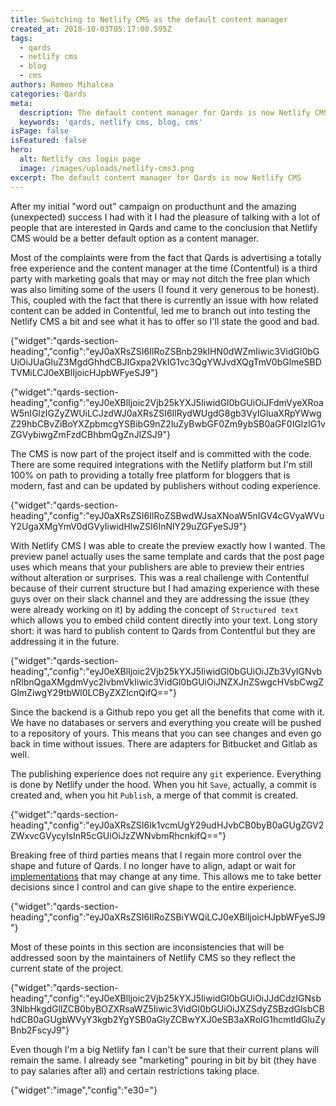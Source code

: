 ```yaml
---
title: Switching to Netlify CMS as the default content manager
created_at: 2018-10-03T05:17:00.595Z
tags:
  - qards
  - netlify cms
  - blog
  - cms
authors: Romeo Mihalcea
categories: Qards
meta:
  description: The default content manager for Qards is now Netlify CMS
  keywords: 'qards, netlify cms, blog, cms'
isPage: false
isFeatured: false
hero:
  alt: Netlify cms login page
  image: /images/uploads/netlify-cms3.png
excerpt: The default content manager for Qards is now Netlify CMS
---
```

After my initial "word out" campaign on producthunt and the amazing (unexpected) success I had with it I had the pleasure of talking with a lot of people that are interested in Qards and came to the conclusion that Netlify CMS would be a better default option as a content manager.

Most of the complaints were from the fact that Qards is advertising a totally free experience and the content manager at the time (Contentful) is a third party with marketing goals that may or may not ditch the free plan which was also limiting some of the users (I found it very generous to be honest). This, coupled with the fact that there is currently an issue with how related content can be added in Contentful, led me to branch out into testing the Netlify CMS a bit and see what it has to offer so I'll state the good and bad.

{"widget":"qards-section-heading","config":"eyJ0aXRsZSI6IlRoZSBnb29kIHN0dWZmIiwic3VidGl0bGUiOiJUaGluZ3MgdGhhdCBJIGxpa2VkIG1vc3QgYWJvdXQgTmV0bGlmeSBDTVMiLCJ0eXBlIjoicHJpbWFyeSJ9"}

{"widget":"qards-section-heading","config":"eyJ0eXBlIjoic2Vjb25kYXJ5IiwidGl0bGUiOiJFdmVyeXRoaW5nIGlzIGZyZWUiLCJzdWJ0aXRsZSI6IlRydWUgdG8gb3VyIGluaXRpYWwgZ29hbCBvZiBoYXZpbmcgYSBibG9nZ2luZyBwbGF0Zm9ybSB0aGF0IGlzIG1vZGVybiwgZmFzdCBhbmQgZnJlZSJ9"}

The CMS is now part of the project itself and is committed with the code. There are some required integrations with the Netlify platform but I'm still 100% on path to providing a totally free platform for bloggers that is modern, fast and can be updated by publishers without coding experience.

{"widget":"qards-section-heading","config":"eyJ0aXRsZSI6IlRoZSBwdWJsaXNoaW5nIGV4cGVyaWVuY2UgaXMgYmV0dGVyIiwidHlwZSI6InNlY29uZGFyeSJ9"}

With Netlify CMS I was able to create the preview exactly how I wanted. The preview panel actually uses the same template and cards that the post page uses which means that your publishers are able to preview their entries without alteration or surprises. This was a real challenge with Contentful because of their current structure but I had amazing experience with these guys over on their slack channel and they are addressing the issue (they were already working on it) by adding the concept of `Structured text` which allows you to embed child content directly into your text. Long story short: it was hard to publish content to Qards from Contentful but they are addressing it in the future.

{"widget":"qards-section-heading","config":"eyJ0eXBlIjoic2Vjb25kYXJ5IiwidGl0bGUiOiJZb3VyIGNvbnRlbnQgaXMgdmVyc2lvbmVkIiwic3VidGl0bGUiOiJNZXJnZSwgcHVsbCwgZGlmZiwgY29tbWl0LCByZXZlcnQifQ=="}

Since the backend is a Github repo you get all the benefits that come with it. We have no databases or servers and everything you create will be pushed to a repository of yours. This means that you can see changes and even go back in time without issues. There are adapters for Bitbucket and Gitlab as well.

The publishing experience does not require any `git` experience. Everything is done by Netlify under the hood. When you hit `Save`, actually, a commit is created and, when you hit `Publish`, a merge of that commit is created.

{"widget":"qards-section-heading","config":"eyJ0aXRsZSI6Ik1vcmUgY29udHJvbCB0byB0aGUgZGV2ZWxvcGVycyIsInR5cGUiOiJzZWNvbmRhcnkifQ=="}

Breaking free of third parties means that I regain more control over the shape and future of Qards. I no longer have to align, adapt or wait for [implementations](https://github.com/gatsbyjs/gatsby/issues/8070) that may change at any time. This allows me to take better decisions since I control and can give shape to the entire experience.

{"widget":"qards-section-heading","config":"eyJ0aXRsZSI6IlRoZSBiYWQiLCJ0eXBlIjoicHJpbWFyeSJ9"}

Most of these points in this section are inconsistencies that will be addressed soon by the maintainers of Netlify CMS so they reflect the current state of the project.

{"widget":"qards-section-heading","config":"eyJ0eXBlIjoic2Vjb25kYXJ5IiwidGl0bGUiOiJJdCdzIGNsb3NlbHkgdGllZCB0byBOZXRsaWZ5Iiwic3VidGl0bGUiOiJXZSdyZSBzdGlsbCBhdCB0aGUgbWVyY3kgb2YgYSB0aGlyZCBwYXJ0eSB3aXRoIG1hcmtldGluZyBnb2FscyJ9"}

Even though I'm a big Netlify fan I can't be sure that their current plans will remain the same. I already see "marketing" pouring in bit by bit (they have to pay salaries after all) and certain restrictions taking place.

{"widget":"image","config":"e30="}
